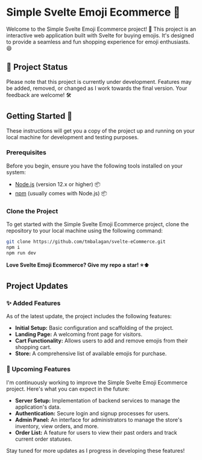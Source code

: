 # Simple Svelte Emoji Ecommerce 🛒

Welcome to the Simple Svelte Emoji Ecommerce project! 🎉 This project is an interactive web application built with Svelte for buying emojis. It's designed to provide a seamless and fun shopping experience for emoji enthusiasts. 😄

## 🚧 Project Status

Please note that this project is currently under development. Features may be added, removed, or changed as I work towards the final version. Your feedback are welcome! 🛠️

## Getting Started 🚀

These instructions will get you a copy of the project up and running on your local machine for development and testing purposes.

### Prerequisites

Before you begin, ensure you have the following tools installed on your system:

- [Node.js](https://nodejs.org/en/) (version 12.x or higher) 📦
- [npm](https://www.npmjs.com/) (usually comes with Node.js) 📦

### Clone the Project

To get started with the Simple Svelte Emoji Ecommerce project, clone the repository to your local machine using the following command:

```bash
git clone https://github.com/tmbalagan/svelte-eCommerce.git
npm i
npm run dev
```
**Love Svelte Emoji Ecommerce? Give my repo a star! ⭐⬆️**

## Project Updates

### ✨ Added Features

As of the latest update, the project includes the following features:

- **Initial Setup:** Basic configuration and scaffolding of the project.
- **Landing Page:** A welcoming front page for visitors.
- **Cart Functionality:** Allows users to add and remove emojis from their shopping cart.
- **Store:** A comprehensive list of available emojis for purchase.

### 🚀 Upcoming Features

I'm continuously working to improve the Simple Svelte Emoji Ecommerce project. Here's what you can expect in the future:

- **Server Setup:** Implementation of backend services to manage the application's data.
- **Authentication:** Secure login and signup processes for users.
- **Admin Panel:** An interface for administrators to manage the store's inventory, view orders, and more.
- **Order List:** A feature for users to view their past orders and track current order statuses.

Stay tuned for more updates as I progress in developing these features!

